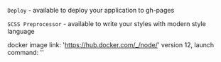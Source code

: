 `Deploy` - available to deploy your application to gh-pages

`SCSS Preprocessor` - available to write your styles with modern style language

docker image link: 'https://hub.docker.com/_/node/' version 12,
launch command: ''